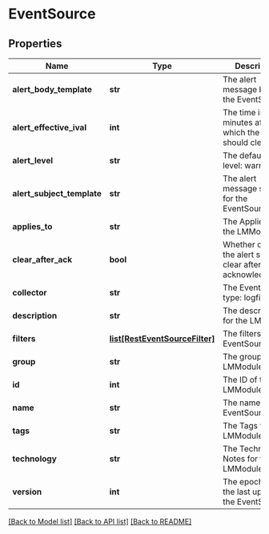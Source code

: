 # EventSource

## Properties
Name | Type | Description | Notes
------------ | ------------- | ------------- | -------------
**alert_body_template** | **str** | The alert message body for the EventSource | [optional] 
**alert_effective_ival** | **int** | The time in minutes after which the alert should clear | 
**alert_level** | **str** | The default alert level: warn | error |critical | [optional] 
**alert_subject_template** | **str** | The alert message subject for the EventSource | [optional] 
**applies_to** | **str** | The Applies To for the LMModule | [optional] 
**clear_after_ack** | **bool** | Whether or not the alert should clear after acknowledgement | [optional] 
**collector** | **str** | The EventSource type: logfile | snmptrap | syslog | wineventlog | scriptevent | [optional] 
**description** | **str** | The description for the LMModule | [optional] 
**filters** | [**list[RestEventSourceFilter]**](RestEventSourceFilter.md) | The filters for the EventSource | [optional] 
**group** | **str** | The group the LMModule is in | [optional] 
**id** | **int** | The ID of the LMModule | 
**name** | **str** | The name of the EventSource | 
**tags** | **str** | The Tags for the LMModule | [optional] 
**technology** | **str** | The Technical Notes for the LMModule | [optional] 
**version** | **int** | The epoch time of the last update to the EventSource | [optional] 

[[Back to Model list]](../README.md#documentation-for-models) [[Back to API list]](../README.md#documentation-for-api-endpoints) [[Back to README]](../README.md)


